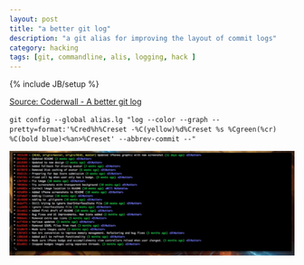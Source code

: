 ```yaml
---
layout: post
title: "a better git log"
description: "a git alias for improving the layout of commit logs"
category: hacking
tags: [git, commandline, alis, logging, hack ]
---
```

{% include JB/setup %}

[Source: Coderwall - A better git log](http://coderwall.com/p/euwpig?i=3&p=1&t=git)

`git config --global alias.lg "log --color --graph --pretty=format:'%Cred%h%Creset -%C(yellow)%d%Creset %s %Cgreen(%cr) %C(bold blue)<%an>%Creset' --abbrev-commit --"`

![Git log improved](/assets/files/gitlog.jpg)
